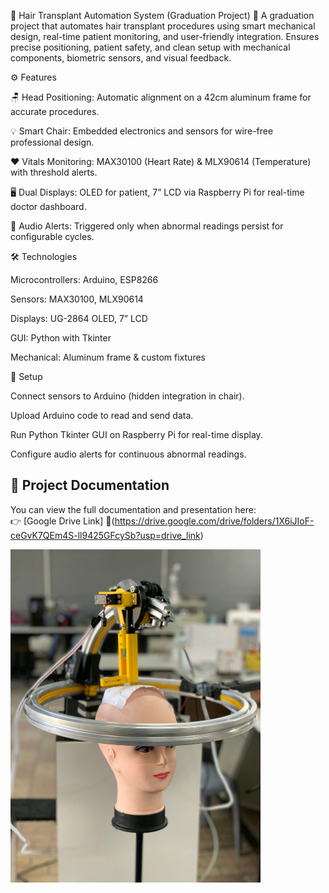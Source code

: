 
🦱 Hair Transplant Automation System (Graduation Project)
📄 A graduation project that automates hair transplant procedures using smart mechanical design, real-time patient monitoring, and user-friendly integration.
Ensures precise positioning, patient safety, and clean setup with mechanical components, biometric sensors, and visual feedback.

⚙️ Features

🪑 Head Positioning: Automatic alignment on a 42cm aluminum frame for accurate procedures.

💡 Smart Chair: Embedded electronics and sensors for wire-free professional design.

❤️ Vitals Monitoring: MAX30100 (Heart Rate) & MLX90614 (Temperature) with threshold alerts.

🖥️ Dual Displays: OLED for patient, 7” LCD via Raspberry Pi for real-time doctor dashboard.

🔔 Audio Alerts: Triggered only when abnormal readings persist for configurable cycles.

🛠️ Technologies

Microcontrollers: Arduino, ESP8266

Sensors: MAX30100, MLX90614

Displays: UG-2864 OLED, 7” LCD

GUI: Python with Tkinter

Mechanical: Aluminum frame & custom fixtures

🚀 Setup

Connect sensors to Arduino (hidden integration in chair).

Upload Arduino code to read and send data.

Run Python Tkinter GUI on Raspberry Pi for real-time display.

Configure audio alerts for continuous abnormal readings.

## 📂 Project Documentation  
You can view the full documentation and presentation here:  
👉 [Google Drive Link] 🔗(https://drive.google.com/drive/folders/1X6iJIoF-ceGvK7QEm4S-ll9425GFcySb?usp=drive_link)  

<img src="design.jpeg" alt="Project Screenshot" width="400"/>

